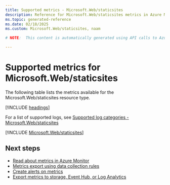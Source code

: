```yaml
---
title: Supported metrics - Microsoft.Web/staticsites
description: Reference for Microsoft.Web/staticsites metrics in Azure Monitor.
ms.topic: generated-reference
ms.date: 02/18/2025
ms.custom: Microsoft.Web/staticsites, naam

# NOTE:  This content is automatically generated using API calls to Azure. Any edits made on these files will be overwritten in the next run of the script. 

---
```


  
# Supported metrics for Microsoft.Web/staticsites
  
The following table lists the metrics available for the Microsoft.Web/staticsites resource type.  
  
  
[!INCLUDE [headings](~/reusable-content/ce-skilling/azure/includes/azure-monitor/reference/metrics/metrics-headings.md)]  
  
  
  
For a list of supported logs, see [Supported log categories - Microsoft.Web/staticsites](../supported-logs/microsoft-web-staticsites-logs.md)  
  
 

[!INCLUDE [Microsoft.Web/staticsites](~/reusable-content/ce-skilling/azure/includes/azure-monitor/reference/metrics/microsoft-web-staticsites-metrics-include.md)]  



## Next steps

- [Read about metrics in Azure Monitor](/azure/azure-monitor/data-platform)
- [Metrics export using data collection rules](/azure/azure-monitor/essentials/data-collection-metrics)
- [Create alerts on metrics](/azure/azure-monitor/alerts/alerts-overview)
- [Export metrics to storage, Event Hub, or Log Analytics](/azure/azure-monitor/essentials/platform-logs-overview)
